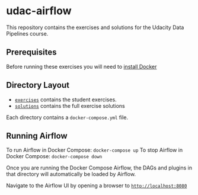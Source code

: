 # udac-airflow

This repository contains the exercises and solutions for the Udacity Data Pipelines course.

## Prerequisites
Before running these exercises you will need to [install Docker](https://www.docker.com/get-started)

## Directory Layout

* [`exercises`](exercises) contains the student exercises.
* [`solutions`](solutions) contains the full exercise solutions

Each directory contains a `docker-compose.yml` file.

## Running Airflow

To run Airflow in Docker Compose: `docker-compose up`
To stop Airflow in Docker Compose: `docker-compose down`

Once you are running the Docker Compose Airflow, the DAGs and plugins in that directory will
automatically be loaded by Airflow.

Navigate to the Airflow UI by opening a browser to [`http://localhost:8080`](http://localhost:8080)
